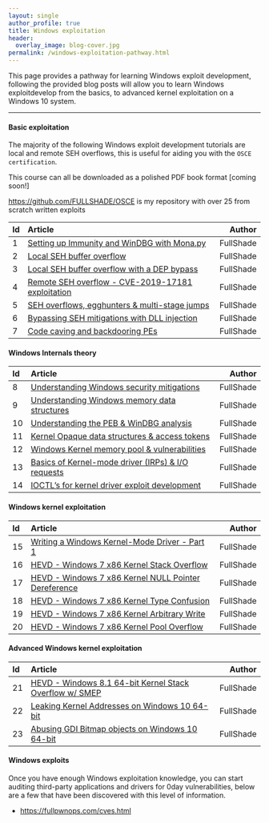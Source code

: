 ```yaml
---
layout: single
author_profile: true
title: Windows exploitation
header:
  overlay_image: blog-cover.jpg
permalink: /windows-exploitation-pathway.html
---
```


This page provides a pathway for learning Windows exploit development, following the provided blog posts will allow you to learn Windows exploitdevelop from the basics, to advanced kernel exploitation on a Windows 10 system.

----

#### Basic exploitation

The majority of the following Windows exploit development tutorials are local and remote SEH overflows, this is useful for aiding you with the `OSCE certification`. 

This course can all be downloaded as a polished PDF book format [coming soon!]

https://github.com/FULLSHADE/OSCE is my repository with over 25 from scratch written exploits

| Id | Article | Author  |
|:---|:--------|--------:|
| 1 | [Setting up Immunity and WinDBG with Mona.py]() | FullShade |
| 2 | [Local SEH buffer overflow]() | FullShade |
| 3 | [Local SEH buffer overflow with a DEP bypass]() | FullShade |
| 4 | [Remote SEH overflow - CVE-2019-17181 exploitation](https://fullpwnops.com/CVE-2019-17181-intrasrv-writeup/) | FullShade |
| 5 | [SEH overflows, egghunters & multi-stage jumps]() | FullShade |
| 6 | [Bypassing SEH mitigations with DLL injection](https://fullpwnops.com/nullbytebypass/) | FullShade |
| 7 | [Code caving and backdooring PEs](https://fullpwnops.com/code-caving/) | FullShade |

#### Windows Internals theory 

| Id | Article | Author  |
|:---|:--------|--------:|
| 8 | [Understanding Windows security mitigations](https://fullpwnops.com/Understanding-Exploit-mitigations/) | FullShade |
| 9 | [Understanding Windows memory data structures](https://fullpwnops.com/Stack-heaps-memory/) | FullShade |
| 10 | [Understanding the PEB & WinDBG analysis](https://fullpwnops.com/PEB-analysis-exploitation/) | FullShade |
| 11 | [Kernel Opaque data structures & access tokens](https://fullpwnops.com/token-manipulation-privs/) | FullShade |
| 12 | [Windows Kernel memory pool & vulnerabilities](https://fullpwnops.com/Windows-pool-and-vulns/) | FullShade |
| 13 | [Basics of Kernel-mode driver (IRPs) & I/O requests](https://fullpwnops.com/io-requests-basics/) | FullShade |
| 14 | [IOCTL’s for kernel driver exploit development](https://fullpwnops.com/IOCTL-kernel-drivers/) | FullShade |

#### Windows kernel exploitation

| Id | Article | Author  |
|:---|:--------|--------:|
| 15 | [Writing a Windows Kernel-Mode Driver - Part 1](https://fullpwnops.com/kernel-driver1/) | FullShade |
| 16 | [HEVD - Windows 7 x86 Kernel Stack Overflow](https://fullpwnops.com/HEVD-kernel-overflow/) | FullShade |
| 17 | [HEVD - Windows 7 x86 Kernel NULL Pointer Dereference](https://fullpwnops.com/HEVD_null-pointer/) | FullShade |
| 18 | [HEVD - Windows 7 x86 Kernel Type Confusion](https://fullpwnops.com/HEVD-typeconfusion/) | FullShade |
| 19 | [HEVD - Windows 7 x86 Kernel Arbitrary Write](https://fullpwnops.com/HEVD-arbitraryoverwrite/) | FullShade |
| 20 | [HEVD - Windows 7 x86 Kernel Pool Overflow](https://fullpwnops.com/HEVD-pool-overflow/) | FullShade |

#### Advanced Windows kernel exploitation

| Id | Article | Author  |
|:---|:--------|--------:|
| 21 | [HEVD - Windows 8.1 64-bit Kernel Stack Overflow w/ SMEP](https://fullpwnops.com/HEVD-stack-smep/) | FullShade |
| 22 | [Leaking Kernel Addresses on Windows 10 64-bit](https://fullpwnops.com/Windows-10-kaslr-infoleak/) | FullShade |
| 23 | [Abusing GDI Bitmap objects on Windows 10 64-bit](https://fullpwnops.com/gdi-exploitation/) | FullShade |

#### Windows exploits

Once you have enough Windows exploitation knowledge, you can start auditing third-party applications and drivers for 0day vulnerabilities, below are a few that have been discovered with this level of information.

- https://fullpwnops.com/cves.html
